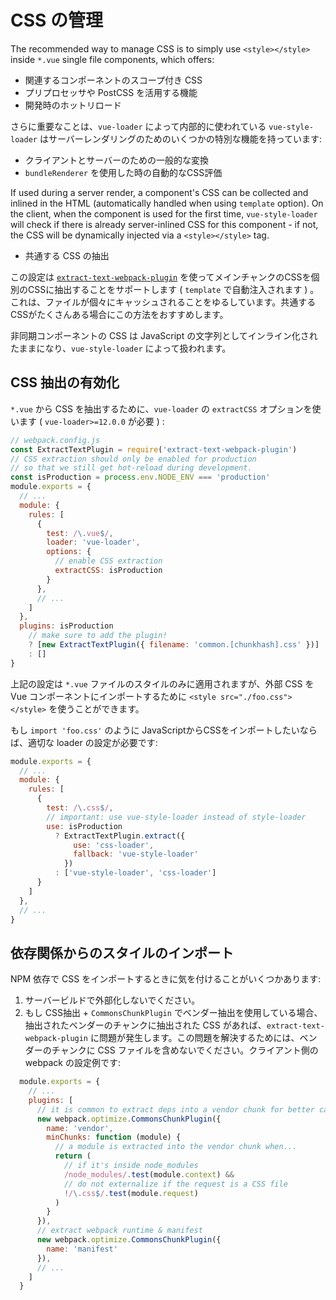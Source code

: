 # CSS の管理

The recommended way to manage CSS is to simply use `<style></style>` inside `*.vue` single file components, which offers:

- 関連するコンポーネントのスコープ付き CSS
- プリプロセッサや PostCSS を活用する機能
- 開発時のホットリロード

さらに重要なことは、`vue-loader` によって内部的に使われている `vue-style-loader` はサーバーレンダリングのためのいくつかの特別な機能を持っています:

- クライアントとサーバーのための一般的な変換
-  `bundleRenderer` を使用した時の自動的なCSS評価

  If used during a server render, a component's CSS can be collected and inlined in the HTML (automatically handled when using `template` option). On the client, when the component is used for the first time, `vue-style-loader` will check if there is already server-inlined CSS for this component - if not, the CSS will be dynamically injected via a `<style></style>` tag.

- 共通する CSS の抽出

この設定は [`extract-text-webpack-plugin`](https://github.com/webpack-contrib/extract-text-webpack-plugin) を使ってメインチャンクのCSSを個別のCSSに抽出することをサポートします ( `template` で自動注入されます ) 。これは、ファイルが個々にキャッシュされることをゆるしています。共通するCSSがたくさんある場合にこの方法をおすすめします。

非同期コンポーネントの CSS は JavaScript の文字列としてインライン化されたままになり、`vue-style-loader` によって扱われます。

## CSS 抽出の有効化

`*.vue` から CSS を抽出するために、`vue-loader` の `extractCSS` オプションを使います ( `vue-loader>=12.0.0` が必要 ) :

```js
// webpack.config.js
const ExtractTextPlugin = require('extract-text-webpack-plugin')
// CSS extraction should only be enabled for production
// so that we still get hot-reload during development.
const isProduction = process.env.NODE_ENV === 'production'
module.exports = {
  // ...
  module: {
    rules: [
      {
        test: /\.vue$/,
        loader: 'vue-loader',
        options: {
          // enable CSS extraction
          extractCSS: isProduction
        }
      },
      // ...
    ]
  },
  plugins: isProduction
    // make sure to add the plugin!
    ? [new ExtractTextPlugin({ filename: 'common.[chunkhash].css' })]
    : []
}
```

上記の設定は `*.vue` ファイルのスタイルのみに適用されますが、外部 CSS を Vue コンポーネントにインポートするために `<style src="./foo.css"></style>` を使うことができます。

もし `import 'foo.css'` のように JavaScriptからCSSをインポートしたいならば、適切な loader の設定が必要です:

```js
module.exports = {
  // ...
  module: {
    rules: [
      {
        test: /\.css$/,
        // important: use vue-style-loader instead of style-loader
        use: isProduction
          ? ExtractTextPlugin.extract({
              use: 'css-loader',
              fallback: 'vue-style-loader'
            })
          : ['vue-style-loader', 'css-loader']
      }
    ]
  },
  // ...
}
```

## 依存関係からのスタイルのインポート

NPM 依存で CSS をインポートするときに気を付けることがいくつかあります:

1. サーバービルドで外部化しないでください。
2. もし CSS抽出 +  `CommonsChunkPlugin` でベンダー抽出を使用している場合、抽出されたベンダーのチャンクに抽出された CSS があれば、`extract-text-webpack-plugin` に問題が発生します。この問題を解決するためには、ベンダーのチャンクに CSS ファイルを含めないでください。クライアント側の webpack の設定例です:

```js
  module.exports = {
    // ...
    plugins: [
      // it is common to extract deps into a vendor chunk for better caching.
      new webpack.optimize.CommonsChunkPlugin({
        name: 'vendor',
        minChunks: function (module) {
          // a module is extracted into the vendor chunk when...
          return (
            // if it's inside node_modules
            /node_modules/.test(module.context) &&
            // do not externalize if the request is a CSS file
            !/\.css$/.test(module.request)
          )
        }
      }),
      // extract webpack runtime & manifest
      new webpack.optimize.CommonsChunkPlugin({
        name: 'manifest'
      }),
      // ...
    ]
  }
```
